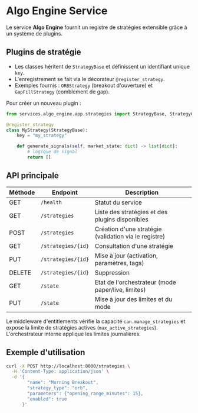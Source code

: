 # Algo Engine Service

Le service **Algo Engine** fournit un registre de stratégies extensible grâce à un système de plugins.

## Plugins de stratégie

- Les classes héritent de `StrategyBase` et définissent un identifiant unique `key`.
- L'enregistrement se fait via le décorateur `@register_strategy`.
- Exemples fournis : `ORBStrategy` (breakout d'ouverture) et `GapFillStrategy` (comblement de gap).

Pour créer un nouveau plugin :

```python
from services.algo_engine.app.strategies import StrategyBase, StrategyConfig, register_strategy

@register_strategy
class MyStrategy(StrategyBase):
    key = "my_strategy"

    def generate_signals(self, market_state: dict) -> list[dict]:
        # logique de signal
        return []
```

## API principale

| Méthode | Endpoint | Description |
|---------|----------|-------------|
| GET | `/health` | Statut du service |
| GET | `/strategies` | Liste des stratégies et des plugins disponibles |
| POST | `/strategies` | Création d'une stratégie (validation via le registre) |
| GET | `/strategies/{id}` | Consultation d'une stratégie |
| PUT | `/strategies/{id}` | Mise à jour (activation, paramètres, tags) |
| DELETE | `/strategies/{id}` | Suppression |
| GET | `/state` | Etat de l'orchestrateur (mode paper/live, limites) |
| PUT | `/state` | Mise à jour des limites et du mode |

Le middleware d'entitlements vérifie la capacité `can.manage_strategies` et expose la limite de stratégies actives (`max_active_strategies`). L'orchestrateur interne applique les limites journalières.

## Exemple d'utilisation

```bash
curl -X POST http://localhost:8000/strategies \
  -H 'Content-Type: application/json' \
  -d '{
        "name": "Morning Breakout",
        "strategy_type": "orb",
        "parameters": {"opening_range_minutes": 15},
        "enabled": true
      }'
```
